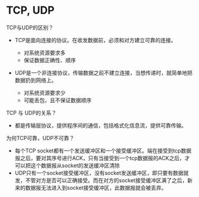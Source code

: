 # TCP, UDP

TCP与UDP的区别？

- TCP是面向连接的协议。在收发数据前，必须和对方建立可靠的连接。

  - 对系统资源要求多
  - 保证数据正确性、顺序

- UDP是一个非连接协议，传输数据之前不建立连接，当想传递时，就简单地把数据扔到网络上。

  - 对系统资源要求少
  - 可能丢包，且不保证数据顺序

  

TCP 与 UDP的关系？

- 都是传输层协议，提供程序间的通信，包括格式化信息流，提供可靠传输。



为何TCP可靠，UDP不可靠？

- 每个TCP socket都有一个发送缓冲区和一个接受缓冲区。端在接受到tcp数据报之后，要对其序号进行ACK，只有当接受到一个tcp数据报的ACK之后，才可以把这个数据报从socket的发送缓冲区清除
- UDP只有一个socket接受缓冲区，没有socket发送缓冲区，即只要有数据就发，不管对方是否可以正确接受。而在对方的socket接受缓冲区满了之后，新来的数据报无法进入到socket接受缓冲区，此数据报就会被丢弃。
